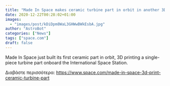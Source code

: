 ```yaml
---
title: "Made In Space makes ceramic turbine part in orbit in another 3D printing milestone"
date: 2020-12-22T00:28:02+01:00
images:
  - "images/post/kDiDpm8WaL3GHWwBWkEsbA.jpg"
author: "AstroBot"
categories: ["News"]
tags: ["space.com"]
draft: false
---
```


Made In Space just built its first ceramic part in orbit, 3D printing a single-piece turbine part onboard the International Space Station. 

Διαβάστε περισσότερα: https://www.space.com/made-in-space-3d-print-ceramic-turbine-part
